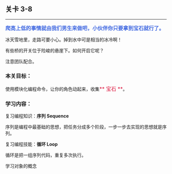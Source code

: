## 关卡 3-8

------
<font color=#4169E1 size=3>**爬高上低的事情就由我们男生来做吧，小伙伴你只要拿到宝石就行了。**</font>

冰天雪地里，走路可要小心。掉到水中可是相当的冰冷啊！

有些桥的开关位于险峻的悬崖下。如何开启它呢？

注意团队配合。

### 本关目标：
使用模块化编程命令，让你的角色动起来，收集<font color=#DC143C size=3>** 宝石 **</font>。

### 学习内容：
复习编程知识：**序列 Sequence**

序列是编程中最基础的思想，把任务分成多个阶段，一步一步去实现的思想就是序列。

复习编程技能：**循环 Loop**

循环是把一组序列代码，重复多次执行。

学习对象的概念
